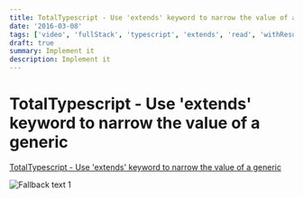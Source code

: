 ```yaml
---
title: TotalTypescript - Use 'extends' keyword to narrow the value of a generic
date: '2016-03-08'
tags: ['video', 'fullStack', 'typescript', 'extends', 'read', 'withResume']
draft: true
summary: Implement it
description: Implement it
---
```


# TotalTypescript - Use 'extends' keyword to narrow the value of a generic

[TotalTypescript - Use 'extends' keyword to narrow the value of a generic](https://www.totaltypescript.com/tips/use-extends-keyword-to-narrow-the-value-of-a-generic)

![Fallback text 1](/static/assets/pasted-image-20221011202624.png)